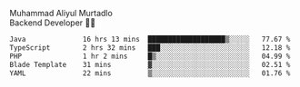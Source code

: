 Muhammad Aliyul Murtadlo
<br>
Backend Developer 👨‍💻
<br>
<!--START_SECTION:waka-->

```txt
Java              16 hrs 13 mins  ███████████████████▒░░░░░   77.67 %
TypeScript        2 hrs 32 mins   ███░░░░░░░░░░░░░░░░░░░░░░   12.18 %
PHP               1 hr 2 mins     █▒░░░░░░░░░░░░░░░░░░░░░░░   04.99 %
Blade Template    31 mins         ▓░░░░░░░░░░░░░░░░░░░░░░░░   02.51 %
YAML              22 mins         ▒░░░░░░░░░░░░░░░░░░░░░░░░   01.76 %
```

<!--END_SECTION:waka-->
